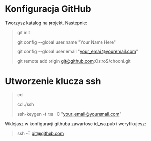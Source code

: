 # Konfiguracja GitHub

Tworzysz katalog na projekt. Nastepnie:

> git init
>
>git config --global user.name "Your Name Here"
>
>git config --global user.email "your_email@youremail.com"
>
> git remote add origin git@github.com:OstroS/chooni.git
>

# Utworzenie klucza ssh

> cd
>
> cd ./ssh
>
> ssh-keygen -t rsa -C "your_email@youremail.com"

Wklejasz w konfiguracji githuba zawartosc id_rsa.pub i weryfikujesz:

> ssh -T git@github.com
